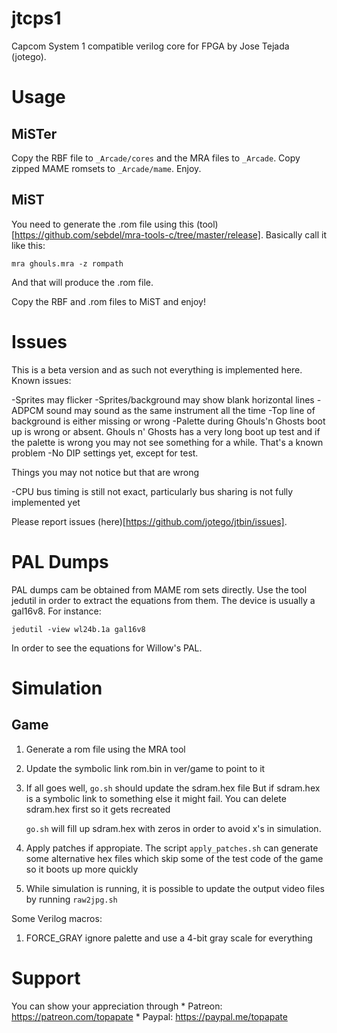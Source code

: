 # jtcps1
Capcom System 1 compatible verilog core for FPGA by Jose Tejada (jotego).

# Usage

## MiSTer

Copy the RBF file to `_Arcade/cores` and the MRA files to `_Arcade`. Copy zipped MAME romsets to `_Arcade/mame`. Enjoy.

## MiST

You need to generate the .rom file using this (tool)[https://github.com/sebdel/mra-tools-c/tree/master/release]. Basically call it like this:

`mra ghouls.mra -z rompath`

And that will produce the .rom file.

Copy the RBF and .rom files to MiST and enjoy!

# Issues

This is a beta version and as such not everything is implemented here. Known issues:

-Sprites may flicker
-Sprites/background may show blank horizontal lines
-ADPCM sound may sound as the same instrument all the time
-Top line of background is either missing or wrong
-Palette during Ghouls'n Ghosts boot up is wrong or absent. Ghouls n' Ghosts has a very long boot up test and if the palette is wrong you may not see something for a while. That's a known problem
-No DIP settings yet, except for test.

Things you may not notice but that are wrong

-CPU bus timing is still not exact, particularly bus sharing is not fully implemented yet

Please report issues (here)[https://github.com/jotego/jtbin/issues].

# PAL Dumps
PAL dumps cam be obtained from MAME rom sets directly. Use the tool jedutil in order to extract the equations from them. The device is usually a gal16v8. For instance:

```
jedutil -view wl24b.1a gal16v8
```

In order to see the equations for Willow's PAL.

# Simulation

## Game
1. Generate a rom file using the MRA tool
2. Update the symbolic link rom.bin in ver/game to point to it
3. If all goes well, `go.sh` should update the sdram.hex file
   But if sdram.hex is a symbolic link to something else it might
   fail. You can delete sdram.hex first so it gets recreated

   `go.sh` will fill up sdram.hex with zeros in order to avoid x's in
   simulation.

4. Apply patches if appropiate. The script `apply_patches.sh` can generate
   some alternative hex files which skip some of the test code of the game
   so it boots up more quickly

5. While simulation is running, it is possible to update the output video
   files by running `raw2jpg.sh`

Some Verilog macros:

1. FORCE_GRAY ignore palette and use a 4-bit gray scale for everything

# Support
You can show your appreciation through
    * Patreon: https://patreon.com/topapate
    * Paypal: https://paypal.me/topapate